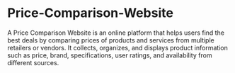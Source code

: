 # Price-Comparison-Website
A Price Comparison Website is an online platform that helps users find the best deals by comparing prices of products and services from multiple retailers or vendors. It collects, organizes, and displays product information such as price, brand, specifications, user ratings, and availability from different sources.
